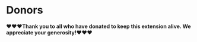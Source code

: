 # Donors

**❤️❤️❤️Thank you to all who have donated to keep this extension alive. We appreciate your generosity!❤️❤️❤️**

<ul id="donor-list">
</ul>

<script>
	const url = 'https://chromestone.github.io/OriginalBirds/supporters.json';

	// Fetch the JSON data from the URL
	fetch(url).then(response => response.json()).then(data => {

		if (typeof data.supporters === 'undefined') {

			console.error("Supporters undefined!");
			return;
		}

		// Get the container element to display the list
		const container = document.getElementById('donor-list');

		// Extract the list of supporters from the JSON data
		const supporters = data.supporters;
		const gold = [];
		const silver = [];
		const bronze = [];
		const donors = [];
		// Loop through the list of supporters and create a list item for each one
		for (const handle of Object.keys(supporters)) {

			const donor = supporters[handle];
			const donorType = donor.type;
			if (donorType == "subscriber") {

				const tier = donor.tier;
				if (tier == "gold") {

					gold.push(handle);
				}
				else if (tier == "silver") {

					silver.push(handle);
				}
				else if (tier == "bronze") {

					bronze.push(handle);
				}
			}
			else if (donorType == "donor") {

				donors.push(handle);
			}
		}

		for (const arr of [gold, silver, bronze, donors]) {

			for (const handle of arr) {

				const listItem = document.createElement('li');
				const linkElement = document.createElement('a');
				linkElement.href = "https://twitter.com/" + handle;
				linkElement.textContent = "@" + handle;
				listItem.appendChild(linkElement);
				container.appendChild(listItem);
			}
		}
	})
	.catch(error => console.error(error));
</script>
